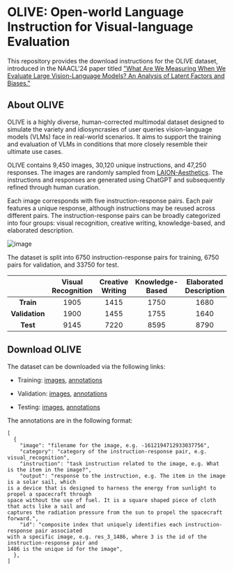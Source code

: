 # OLIVE: Open-world Language Instruction for Visual-language Evaluation
This repository provides the download instructions for the OLIVE dataset, introduced in the NAACL'24 paper titled ["What Are We Measuring When We Evaluate Large Vision-Language Models? An Analysis of Latent Factors and Biases."](https://openreview.net/pdf/4a61e3a350ac775ec3fa5196beacec80ce26b85b.pdf)

## About OLIVE
OLIVE is a highly diverse, human-corrected multimodal dataset designed to simulate the variety and idiosyncrasies of user queries vision-language models (VLMs) face in real-world scenarios. It aims to support the training and evaluation of VLMs in conditions that more closely resemble their ultimate use cases.

OLIVE contains 9,450 images, 30,120 unique instructions, and 47,250 responses. The images are randomly sampled from [LAION-Aesthetics](https://laion.ai/blog/laion-aesthetics/). The instructions and responses are generated using ChatGPT and subsequently refined through human curation. 

Each image corresponds with five instruction-response pairs. Each pair features a unique response, although instructions may be reused across different pairs. The instruction-response pairs can be broadly categorized into four groups: visual recognition, creative writing, knowledge-based, and elaborated description. 

![image](https://github.com/jq-zh/olive-dataset/assets/164292001/9050cb3b-f263-4f07-8af3-8e37474adb6f)

The dataset is split into 6750 instruction-response pairs for training, 6750 pairs for validation, and 33750 for test. 

|               | Visual Recognition | Creative Writing | Knowledge-Based | Elaborated Description | Total |
|:-------------:|:------------------:|:----------------:|:---------------:|:----------------------:|:-----:|
| **Train**     |        1905        |       1415       |      1750       |          1680          | 6750  |
| **Validation**|        1900        |       1455       |      1755       |          1640          | 6750  |
| **Test**      |        9145        |       7220       |      8595       |          8790          | 33750 |

## Download OLIVE

The dataset can be downloaded via the following links: 

- Training: [images](https://entuedu-my.sharepoint.com/:u:/g/personal/junqi_zhao_staff_main_ntu_edu_sg/EbSaoe-SpOlJiUg_vL0mgVwBvAzwGFF5mIP1Lv1mMchxog?e=RakYIu), [annotations](https://entuedu-my.sharepoint.com/:u:/g/personal/junqi_zhao_staff_main_ntu_edu_sg/Efh_5gWoU-hHgyKlDTCqNtIB6zqD9v61bd8TPtLToLVspQ?e=pwDa1t)

- Validation:  [images](https://entuedu-my.sharepoint.com/:u:/g/personal/junqi_zhao_staff_main_ntu_edu_sg/ERy5kdNAFw1NqmcOT1lFmYEBuHQUrABfMPW7wGj98C9xIw?e=7Lb4fE), [annotations](https://entuedu-my.sharepoint.com/:u:/g/personal/junqi_zhao_staff_main_ntu_edu_sg/EayFAOSzPM1Pq-s2K57sd28BD-7kSIn8cy_NG17vUBa5DQ?e=7z5PbP)

- Testing: [images](https://entuedu-my.sharepoint.com/:u:/g/personal/junqi_zhao_staff_main_ntu_edu_sg/ET0196QSoBlDqqzx8zKxI0oB4gemCAeZk-OgtdtDEv1cWg?e=rnRykM), [annotations](https://entuedu-my.sharepoint.com/:u:/g/personal/junqi_zhao_staff_main_ntu_edu_sg/EZWwNrjqf31LuYmfPwJwliUB3K7x3kWho2wvlTt0JLALhw?e=wBCZ7f)

The annotations are in the following format: 
```
[
  {
    "image": "filename for the image, e.g. -1612194712933037756",
    "category": "category of the instruction-response pair, e.g. visual_recognition",
    "instruction": "task instruction related to the image, e.g. What is the item in the image?",
    "output": "response to the instruction, e.g. The item in the image is a solar sail, which
is a device that is designed to harness the energy from sunlight to propel a spacecraft through
space without the use of fuel. It is a square shaped piece of cloth that acts like a sail and
captures the radiation pressure from the sun to propel the spacecraft forward.",
    "id": "composite index that uniquely identifies each instruction-response pair associated
with a specific image, e.g. res_3_1486, where 3 is the id of the instruction-response pair and
1486 is the unique id for the image",
  },
]
```
